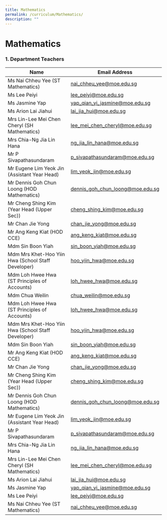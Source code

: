 ```yaml
---
title: Mathematics
permalink: /curriculum/Mathematics/
description: ""
---
```

# **Mathematics**

### 1\. Department Teachers

| Name 	| Email Address 	|
|---	|---	|
| Ms Nai Chheu Yee (ST Mathematics) 	| [nai_chheu_yee@moe.edu.sg](mailto:nai_chheu_yee@moe.edu.sg) 	|
| Ms Lee Peiyi 	| [lee_peiyi@moe.edu.sg](mailto:lee_peiyi@moe.edu.sg) 	|
| Ms Jasmine Yap 	| [yap_qian_yi_jasmine@moe.edu.sg](mailto:yap_qian_yi_jasmine@moe.edu.sg) 	|
| Ms Arion Lai Jiahui 	| [lai_jia_hui@moe.edu.sg](mailto:lai_jia_hui@moe.edu.sg) 	|
| Mrs Lin-Lee Mei Chen Cheryl (SH Mathematics) 	| [lee_mei_chen_cheryl@moe.edu.sg](mailto:lee_mei_chen_cheryl@moe.edu.sg) 	|
| Mrs Chia-Ng Jia Lin Hana 	| [ng_jia_lin_hana@moe.edu.sg](mailto:ng_jia_lin_hana@moe.edu.sg) 	|
| Mr P Sivapathasundaram 	| [p_sivapathasundaram@moe.edu.sg](mailto:p_sivapathasundaram@moe.edu.sg) 	|
| Mr Eugene Lim Yeok Jin (Assistant Year Head) 	| [lim_yeok_jin@moe.edu.sg](mailto:lim_yeok_jin@moe.edu.sg) 	|
| Mr Dennis Goh Chun Loong (HOD Mathematics) 	| [dennis_goh_chun_loong@moe.edu.sg](mailto:dennis_goh_chun_loong@moe.edu.sg) 	|
| Mr Cheng Shing Kim (Year Head (Upper Sec)) 	| [cheng_shing_kim@moe.edu.sg](mailto:cheng_shing_kim@moe.edu.sg) 	|
| Mr Chan Jie Yong 	| chan_jie_yong@moe.edu.sg 	|
| Mr Ang Keng Kiat (HOD CCE) 	| ang_keng_kiat@moe.edu.sg 	|
| Mdm Sin Boon Yiah 	| sin_boon_yiah@moe.edu.sg 	|
| Mdm Mrs Khet-Hoo Yiin Hwa (School Staff Developer) 	| hoo_yiin_hwa@moe.edu.sg 	|
| Mdm Loh Hwee Hwa (ST Principles of Accounts) 	| loh_hwee_hwa@moe.edu.sg 	|
| Mdm Chua Weilin 	| chua_weilin@moe.edu.sg 	|
| Mdm Loh Hwee Hwa (ST Principles of Accounts) 	| loh_hwee_hwa@moe.edu.sg 	|
| Mdm Mrs Khet-Hoo Yiin Hwa (School Staff Developer) 	| hoo_yiin_hwa@moe.edu.sg 	|
| Mdm Sin Boon Yiah 	| sin_boon_yiah@moe.edu.sg 	|
| Mr Ang Keng Kiat (HOD CCE) 	| ang_keng_kiat@moe.edu.sg 	|
| Mr Chan Jie Yong 	| chan_jie_yong@moe.edu.sg 	|
| Mr Cheng Shing Kim (Year Head (Upper Sec)) 	| cheng_shing_kim@moe.edu.sg 	|
| Mr Dennis Goh Chun Loong (HOD Mathematics) 	| dennis_goh_chun_loong@moe.edu.sg 	|
| Mr Eugene Lim Yeok Jin (Assistant Year Head) 	| lim_yeok_jin@moe.edu.sg 	|
| Mr P Sivapathasundaram 	| p_sivapathasundaram@moe.edu.sg 	|
| Mrs Chia-Ng Jia Lin Hana 	| ng_jia_lin_hana@moe.edu.sg 	|
| Mrs Lin-Lee Mei Chen Cheryl (SH Mathematics) 	| lee_mei_chen_cheryl@moe.edu.sg 	|
| Ms Arion Lai Jiahui 	| lai_jia_hui@moe.edu.sg 	|
| Ms Jasmine Yap 	| yap_qian_yi_jasmine@moe.edu.sg 	|
| Ms Lee Peiyi 	| lee_peiyi@moe.edu.sg 	|
| Ms Nai Chheu Yee (ST Mathematics) 	| nai_chheu_yee@moe.edu.sg 	|
